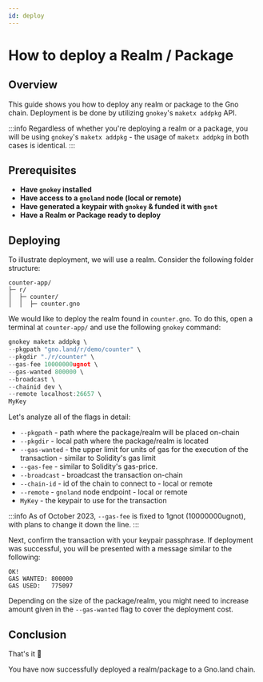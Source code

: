 ```yaml
---
id: deploy
---
```


# How to deploy a Realm / Package

## Overview

This guide shows you how to deploy any realm or package to the Gno chain. Deployment is be done by utilizing `gnokey`'s `maketx addpkg` API.

:::info
Regardless of whether you're deploying a realm or a package, you will be using `gnokey`'s `maketx addpkg` - the usage of `maketx addpkg` in both cases is identical. 
:::

## Prerequisites

- **Have `gnokey` installed**
- **Have access to a `gnoland` node (local or remote)**
- **Have generated a keypair with `gnokey` & funded it with `gnot`**
- **Have a Realm or Package ready to deploy**

## Deploying

To illustrate deployment, we will use a realm. Consider the following folder structure:

```
counter-app/
├─ r/
│  ├─ counter/
│  │  ├─ counter.gno
```

We would like to deploy the realm found in `counter.gno`. To do this, open a terminal at `counter-app/` and use the following `gnokey` command:

```go
gnokey maketx addpkg \
--pkgpath "gno.land/r/demo/counter" \
--pkgdir "./r/counter" \
--gas-fee 10000000ugnot \
--gas-wanted 800000 \
--broadcast \
--chainid dev \
--remote localhost:26657 \
MyKey
```

Let's analyze all of the flags in detail:
- `--pkgpath` - path where the package/realm will be placed on-chain
- `--pkgdir` - local path where the package/realm is located
- `--gas-wanted` - the upper limit for units of gas for the execution of the transaction - similar to Solidity's gas limit
- `--gas-fee` - similar to Solidity's gas-price.
- `--broadcast` - broadcast the transaction on-chain
- `--chain-id` - id of the chain to connect to - local or remote
- `--remote` - `gnoland` node endpoint - local or remote
- `MyKey` - the keypair to use for the transaction

:::info
As of October 2023, `--gas-fee` is fixed to 1gnot (10000000ugnot), with plans to change it down the line.
:::

Next, confirm the transaction with your keypair passphrase. If deployment was successful, you will be presented with a message similar to the following:

```
OK!
GAS WANTED: 800000
GAS USED:   775097
```
Depending on the size of the package/realm, you might need to increase amount given in the `--gas-wanted` flag to cover the deployment cost.

## Conclusion

That's it 🎉

You have now successfully deployed a realm/package to a Gno.land chain. 
